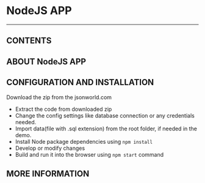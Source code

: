 **NodeJS APP**
===============================================

- - -


CONTENTS
---------

ABOUT NodeJS APP 
----------------------------------


CONFIGURATION AND INSTALLATION
-------------------------------

Download the zip from the jsonworld.com

 - Extract the code from downloaded zip
 - Change the config settings like database connection or any credentials needed.
 - Import data(file with .sql extension) from the root folder, if needed in the demo.
 - Install Node package dependencies using  ``npm install``
 - Develop or modify changes
 - Build and run it into the browser using ``npm start`` command

MORE INFORMATION
----------------

